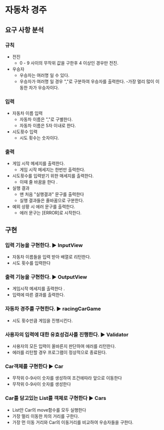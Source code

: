 #  자동차 경주 

##  요구 사항 분석

### 규칙


- 전진 
    - 0 - 9 사이의 무작위 값을 구한후 4 이상인 경우만 전진.
- 우승자
  - 우승자는 여러명 일 수 있다.
  - 우승자가 여러명 일 경우 ","로 구분하여 우승자를 출력한다.
  -가장 멀리 많이 이동한 차가 우승자이다.
### 입력

- 자동차 이름 입력
  - 자동차 이름은 ","로 구별한다.
  - 자동차 이름은 5자 이내로 한다.
- 시도횟수 입력
  - 시도 횟수는 숫자이다.


### 출력

- 게임 시작 메세지를 출력한다.
    - 게임 시작 메세지는 한번만 출력한다.
- 시도횟수를 입력받기 위한 매세지를 출력한다.
  - 이때 줄 바꿈을 한다 .
- 실행 결과
  - 맨 처음 "실행결과" 문구를 출력한다 
  - 실행 결과들은 줄바꿈으로 구분한다.
- 예외 상황 시 에러 문구를 출력한다.
    - 에러 문구는 [ERROR]로 시작한다.


## 구현

### 입력 기능을 구현한다. ▶️️ InputView

- 자동차 이름들을 입력 받아 배열로 리턴한다.
- 시도 횟수를 입력한다

### 출력 기능을 구현한다. ▶️ OutputView

- 게임시작 메세지를 출력한다 .
- 입력에 따른 결과를 출력한다.


### 자동차 경주를 구현한다. ▶️ racingCarGame

- 시도 횟수만큼 게임을 진행시킨다.

### 사용자의 입력에 대한 유효성검사를 진행한다. ▶️ Validator

-  사용자의 모든 입력이 올바른지 판단하여 에러를 리턴한다.
-  에러를 리턴할 경우 프로그램이 정상적으로 종료된다.

### Car객체를 구현한다 ▶️ Car

-  무작위 0-9사이 숫자를 생성하여 조건에따라 앞으로 이동한다
-  무작위 0-9사이 숫자를 생성한다

### Car를 담고있는 List를 객체로 구현한다 ▶️ Cars

-  List안 Car의 move함수를 모두 실행한다
-  가장 멀리 이동한 차의 거리를 구한다.
-  가장 먼 이동 거리와 Car의 이동거리를 비교하여 우승자들을 구한다.